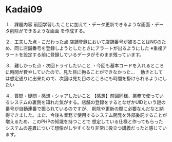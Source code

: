 # Kadai09
１．課題内容
前回学習したことに加えて・データ更新できるような画面・データ削除ができるような画面 を作成する。

２．工夫した点・こだわった点
店舗登録において店舗番号が被ることはNGのため、同じ店舗番号を登録しようとしたときにアラートが出るようにした
※重複アラートを設定する前に登録しているデータがそのまま残っています。

３．難しかった点・次回トライしたいこと 
・今回も基本コードを入れるところに時間が費やしていたので、見た目に拘ることができなかった…
　動きとしては想定通りに出来たので、次回は見た目のところにも時間を掛けられるようにしたい

４．質問・疑問・感想・シャアしたいこと 
【感想】前回同様、業務で使っているシステムの裏側を知れた気がする。店舗の登録をするとなぜかUIDという謎の番号が自動連番で振られているのですが、
削除や更新の際に必要なんだなと納得できました。また、今後も業務で使用するシステム開発を外部委託することが増えるため、このPHPの知識を持つことで
想定している仕様と作ってもらったシステムの差異について想像がしやすくなり非常に役立つ講義だったと感じています。

